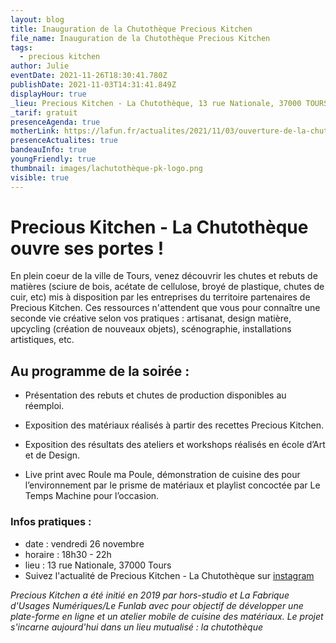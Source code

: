 ```yaml
---
layout: blog
title: Inauguration de la Chutothèque Precious Kitchen
file_name: Inauguration de la Chutothèque Precious Kitchen
tags:
  - precious kitchen
author: Julie
eventDate: 2021-11-26T18:30:41.780Z
publishDate: 2021-11-03T14:31:41.849Z
displayHour: true
_lieu: Precious Kitchen - La Chutothèque, 13 rue Nationale, 37000 TOURS
_tarif: gratuit
presenceAgenda: true
motherLink: https://lafun.fr/actualites/2021/11/03/ouverture-de-la-chutoth%C3%A8que-precious-kitchen/
presenceActualites: true
bandeauInfo: true
youngFriendly: true
thumbnail: images/lachutothèque-pk-logo.png
visible: true
---
```

# Precious Kitchen - La Chutothèque ouvre ses portes !

En plein coeur de la ville de Tours, venez découvrir les chutes et rebuts de matières (sciure de bois, acétate de cellulose, broyé de plastique, chutes de cuir, etc) mis à disposition par les entreprises du territoire partenaires de Precious Kitchen. Ces ressources n'attendent que vous pour connaître une seconde vie créative selon vos pratiques : artisanat, design matière, upcycling (création de nouveaux objets), scénographie, installations artistiques, etc.

## Au programme de la soirée :

* Présentation des rebuts et chutes de production disponibles au réemploi.

* Exposition des matériaux réalisés à partir des recettes Precious Kitchen.

* Exposition des résultats des ateliers et workshops réalisés en école d’Art et de Design.

* Live print avec Roule ma Poule, démonstration de cuisine des pour l’environnement par le prisme de matériaux et playlist concoctée par Le Temps Machine pour l’occasion.

### Infos pratiques :
* date : vendredi 26 novembre
* horaire :  18h30 - 22h
* lieu : 13 rue Nationale, 37000 Tours
* Suivez l'actualité de Precious Kitchen - La Chutothèque sur [instagram](https://www.instagram.com/preciouskitchen_/?hl=fr)

*Precious Kitchen a été initié en 2019 par hors-studio et La Fabrique d'Usages Numériques/Le Funlab avec pour objectif de développer une plate-forme en ligne et un atelier mobile de cuisine des matériaux. Le projet s'incarne aujourd'hui dans un lieu mutualisé : la chutothèque*